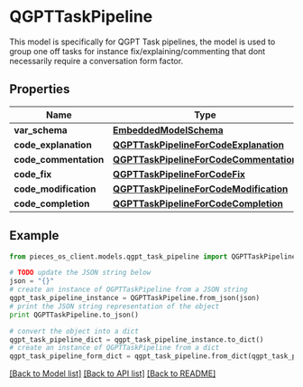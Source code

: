 # QGPTTaskPipeline

This model is specifically for QGPT Task pipelines, the model is used to group one off tasks for instance fix/explaining/commenting that dont necessarily require a conversation form factor.

## Properties

Name | Type | Description | Notes
------------ | ------------- | ------------- | -------------
**var_schema** | [**EmbeddedModelSchema**](EmbeddedModelSchema.md) |  | [optional] 
**code_explanation** | [**QGPTTaskPipelineForCodeExplanation**](QGPTTaskPipelineForCodeExplanation.md) |  | [optional] 
**code_commentation** | [**QGPTTaskPipelineForCodeCommentation**](QGPTTaskPipelineForCodeCommentation.md) |  | [optional] 
**code_fix** | [**QGPTTaskPipelineForCodeFix**](QGPTTaskPipelineForCodeFix.md) |  | [optional] 
**code_modification** | [**QGPTTaskPipelineForCodeModification**](QGPTTaskPipelineForCodeModification.md) |  | [optional] 
**code_completion** | [**QGPTTaskPipelineForCodeCompletion**](QGPTTaskPipelineForCodeCompletion.md) |  | [optional] 

## Example

```python
from pieces_os_client.models.qgpt_task_pipeline import QGPTTaskPipeline

# TODO update the JSON string below
json = "{}"
# create an instance of QGPTTaskPipeline from a JSON string
qgpt_task_pipeline_instance = QGPTTaskPipeline.from_json(json)
# print the JSON string representation of the object
print QGPTTaskPipeline.to_json()

# convert the object into a dict
qgpt_task_pipeline_dict = qgpt_task_pipeline_instance.to_dict()
# create an instance of QGPTTaskPipeline from a dict
qgpt_task_pipeline_form_dict = qgpt_task_pipeline.from_dict(qgpt_task_pipeline_dict)
```
[[Back to Model list]](../README.md#documentation-for-models) [[Back to API list]](../README.md#documentation-for-api-endpoints) [[Back to README]](../README.md)


